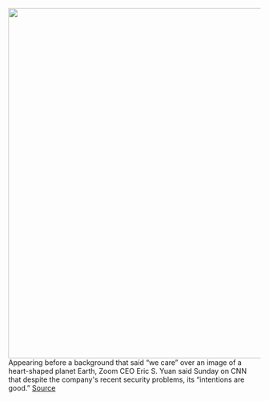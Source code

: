 <img src='https://cdn.vox-cdn.com/thumbor/xP-D_KtqYwjm61H7upLw-gCUFnw=/0x0:2706x1763/1200x800/filters:focal(1137x666:1569x1098)/cdn.vox-cdn.com/uploads/chorus_image/image/66606243/1137874464.jpg.0.jpg' width='700px' /><br/>
Appearing before a background that said “we care” over an image of a heart-shaped planet Earth, Zoom CEO Eric S. Yuan said Sunday on CNN that despite the company's recent security problems, its “intentions are good.”
<a href='https://www.theverge.com/2020/4/5/21208636/zoom-ceo-yuan-security-privacy-concerns'> Source <a/>